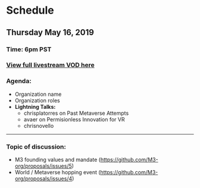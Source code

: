# Schedule

## Thursday May 16, 2019
### **Time:** 6pm PST

### [View full livestream VOD here](https://www.youtube.com/watch?v=3Rud0GgRdZg)

### **Agenda:**
   - Organization name
   - Organization roles
 - **Lightning Talks:**
   - chrisplatorres on Past Metaverse Attempts
   - avaer on Permisionless Innovation for VR
   - chrisnovello

------------------------------------------

### **Topic of discussion:**

- M3 founding values and mandate (https://github.com/M3-org/proposals/issues/5)
- World / Metaverse hopping event (https://github.com/M3-org/proposals/issues/4)
